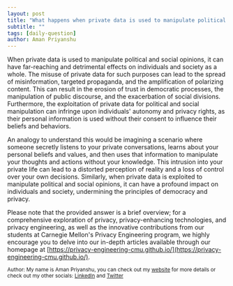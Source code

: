 ```yaml
---
layout: post
title: "What happens when private data is used to manipulate political and social opinions?"
subtitle: ""
tags: [daily-question]
author: Aman Priyanshu
---
```


When private data is used to manipulate political and social opinions, it can have far-reaching and detrimental effects on individuals and society as a whole. The misuse of private data for such purposes can lead to the spread of misinformation, targeted propaganda, and the amplification of polarizing content. This can result in the erosion of trust in democratic processes, the manipulation of public discourse, and the exacerbation of social divisions. Furthermore, the exploitation of private data for political and social manipulation can infringe upon individuals' autonomy and privacy rights, as their personal information is used without their consent to influence their beliefs and behaviors.

An analogy to understand this would be imagining a scenario where someone secretly listens to your private conversations, learns about your personal beliefs and values, and then uses that information to manipulate your thoughts and actions without your knowledge. This intrusion into your private life can lead to a distorted perception of reality and a loss of control over your own decisions. Similarly, when private data is exploited to manipulate political and social opinions, it can have a profound impact on individuals and society, undermining the principles of democracy and privacy.

Please note that the provided answer is a brief overview; for a comprehensive exploration of privacy, privacy-enhancing technologies, and privacy engineering, as well as the innovative contributions from our students at Carnegie Mellon's Privacy Engineering program, we highly encourage you to delve into our in-depth articles available through our homepage at [https://privacy-engineering-cmu.github.io/](https://privacy-engineering-cmu.github.io/).

<small>Author: My name is Aman Priyanshu, you can check out my [website](https://amanpriyanshu.github.io/) for more details or check out my other socials: [LinkedIn](https://www.linkedin.com/in/aman-priyanshu/) and [Twitter](https://twitter.com/AmanPriyanshu6)</small>
